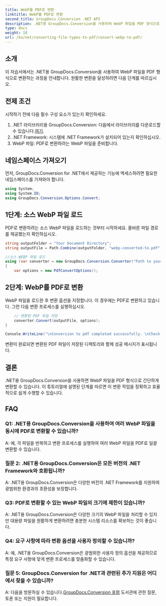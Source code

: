 ```yaml
---
title: WebP를 PDF로 변환
linktitle: WebP를 PDF로 변환
second_title: GroupDocs.Conversion .NET API
description: .NET용 GroupDocs.Conversion을 사용하여 WebP 파일을 PDF 형식으로 손쉽게 변환하세요. 문서 변환 작업을 단순화하세요.
type: docs
weight: 18
url: /ko/net/converting-file-types-to-pdf/convert-webp-to-pdf/
---
```

## 소개
이 자습서에서는 .NET용 GroupDocs.Conversion을 사용하여 WebP 파일을 PDF 형식으로 변환하는 과정을 안내합니다. 원활한 변환을 달성하려면 다음 단계를 따르십시오.

## 전제 조건

시작하기 전에 다음 필수 구성 요소가 있는지 확인하세요.

1.  .NET 라이브러리용 GroupDocs.Conversion: 다음에서 라이브러리를 다운로드할 수 있습니다.[여기](https://releases.groupdocs.com/conversion/net/).
2. .NET Framework: 시스템에 .NET Framework가 설치되어 있는지 확인하십시오.
3. WebP 파일: PDF로 변환하려는 WebP 파일을 준비합니다.

## 네임스페이스 가져오기

먼저, GroupDocs.Conversion for .NET에서 제공하는 기능에 액세스하려면 필요한 네임스페이스를 가져와야 합니다.

```csharp
using System;
using System.IO;
using GroupDocs.Conversion.Options.Convert;
```

## 1단계: 소스 WebP 파일 로드

PDF로 변환하려는 소스 WebP 파일을 로드하는 것부터 시작하세요. 올바른 파일 경로를 제공했는지 확인하십시오.

```csharp
string outputFolder = "Your Document Directory";
string outputFile = Path.Combine(outputFolder, "webp-converted-to.pdf");

//소스 WEBP 파일 로드
using (var converter = new GroupDocs.Conversion.Converter("Path to your WebP file"))
{
    var options = new PdfConvertOptions();
```

## 2단계: WebP를 PDF로 변환

WebP 파일을 로드한 후 변환 옵션을 지정합니다. 이 경우에는 PDF로 변환하고 있습니다. 그런 다음 변환 프로세스를 실행하십시오.

```csharp
    // 변환된 PDF 파일 저장
    converter.Convert(outputFile, options);
}

Console.WriteLine("\nConversion to pdf completed successfully. \nCheck output in {0}", outputFolder);
```

변환이 완료되면 변환된 PDF 파일이 저장된 디렉토리와 함께 성공 메시지가 표시됩니다.

## 결론

.NET용 GroupDocs.Conversion을 사용하면 WebP 파일을 PDF 형식으로 간단하게 변환할 수 있습니다. 이 튜토리얼에 설명된 단계를 따르면 이 변환 작업을 정확하고 효율적으로 쉽게 수행할 수 있습니다.

## FAQ

### Q1: .NET용 GroupDocs.Conversion을 사용하여 여러 WebP 파일을 동시에 PDF로 변환할 수 있습니까?

A: 예, 각 파일을 반복하고 변환 프로세스를 실행하여 여러 WebP 파일을 PDF로 일괄 변환할 수 있습니다.

### 질문 2: .NET용 GroupDocs.Conversion은 모든 버전의 .NET Framework와 호환됩니까?

A: .NET용 GroupDocs.Conversion은 다양한 버전의 .NET Framework를 지원하여 광범위한 환경과의 호환성을 보장합니다.

### Q3: PDF로 변환할 수 있는 WebP 파일의 크기에 제한이 있습니까?

A: .NET용 GroupDocs.Conversion은 다양한 크기의 WebP 파일을 처리할 수 있지만 대용량 파일을 원활하게 변환하려면 충분한 시스템 리소스를 확보하는 것이 좋습니다.

### Q4: 요구 사항에 따라 변환 옵션을 사용자 정의할 수 있습니까?

A: 예, .NET용 GroupDocs.Conversion은 광범위한 사용자 정의 옵션을 제공하므로 특정 요구 사항에 맞게 변환 프로세스를 맞춤화할 수 있습니다.

### 질문 5: GroupDocs.Conversion for .NET과 관련된 추가 지원은 어디에서 찾을 수 있습니까?

 A: 다음을 방문하실 수 있습니다.[GroupDocs.Conversion 포럼](https://forum.groupdocs.com/c/conversion/11) 도서관에 관한 질문, 토론 또는 지원이 필요합니다.